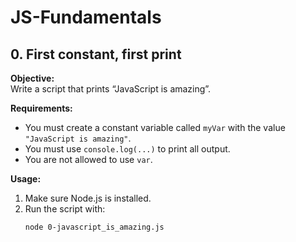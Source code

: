 # JS-Fundamentals

## 0. First constant, first print

**Objective:**  
Write a script that prints “JavaScript is amazing”.

**Requirements:**

- You must create a constant variable called `myVar` with the value `"JavaScript is amazing"`.
- You must use `console.log(...)` to print all output.
- You are not allowed to use `var`.

**Usage:**

1. Make sure Node.js is installed.
2. Run the script with:
   ```bash
   node 0-javascript_is_amazing.js
